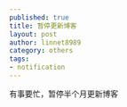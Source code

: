 ```yaml
---
published: true
title: 暂停更新博客
layout: post
author: linnet8989
category: others
tags:
- notification
---
```


有事要忙，暂停半个月更新博客
